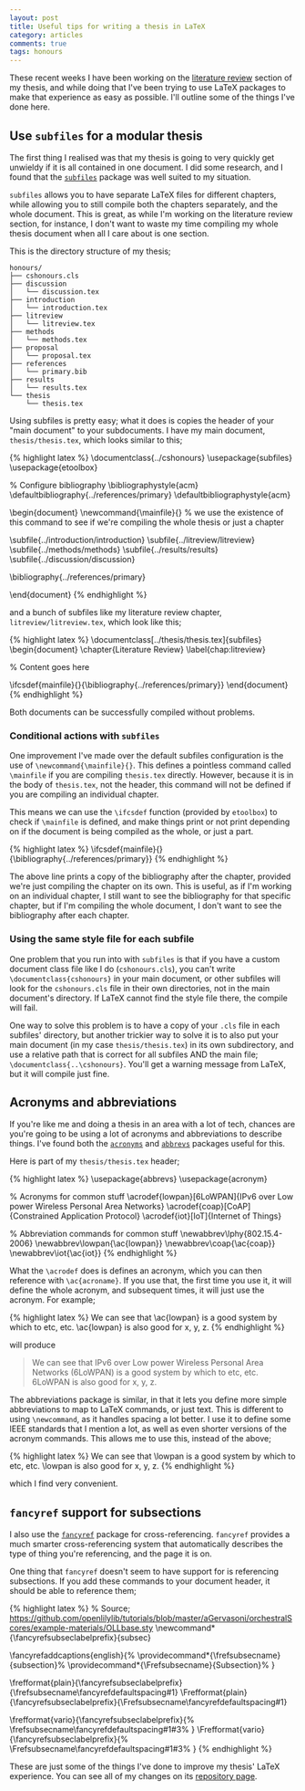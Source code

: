 ```yaml
---
layout: post
title: Useful tips for writing a thesis in LaTeX
category: articles
comments: true
tags: honours
---
```


These recent weeks I have been working on the [literature review](https://github.com/atyndall/honours/tree/master/litreview) section of my thesis, and while doing that I've been trying to use LaTeX packages to make that experience as easy as possible. I'll outline some of the things I've done here.

## Use `subfiles` for a modular thesis
The first thing I realised was that my thesis is going to very quickly get unwieldy if it is all contained in one document. I did some research, and I found that the [`subfiles`](http://www.ctan.org/tex-archive/macros/latex/contrib/subfiles) package was well suited to my situation.

`subfiles` allows you to have separate LaTeX files for different chapters, while allowing you to still compile both the chapters separately, and the whole document. This is great, as while I'm working on the literature review section, for instance, I don't want to waste my time compiling my whole thesis document when all I care about is one section.

This is the directory structure of my thesis;

	honours/
	├── cshonours.cls
	├── discussion
	│   └── discussion.tex
	├── introduction
	│   └── introduction.tex
	├── litreview
	│   └── litreview.tex
	├── methods
	│   └── methods.tex
	├── proposal
	│   └── proposal.tex
	├── references
	│   └── primary.bib
	├── results
	│   └── results.tex
	└── thesis
	    └── thesis.tex

Using subfiles is pretty easy; what it does is copies the header of your "main document" to your subdocuments. I have my main document, `thesis/thesis.tex`, which looks similar to this;

{% highlight latex %}
\documentclass{../cshonours}
\usepackage{subfiles}
\usepackage{etoolbox}

% Configure bibliography
\bibliographystyle{acm}
\defaultbibliography{../references/primary}
\defaultbibliographystyle{acm}

\begin{document}
\newcommand{\mainfile}{} % we use the existence of this command to see if we're compiling the whole thesis or just a chapter

\subfile{../introduction/introduction}
\subfile{../litreview/litreview}
\subfile{../methods/methods}
\subfile{../results/results}
\subfile{../discussion/discussion}

\bibliography{../references/primary}

\end{document}
{% endhighlight %}

and a bunch of subfiles like my literature review chapter, `litreview/litreview.tex`, which look like this;

{% highlight latex %}
\documentclass[../thesis/thesis.tex]{subfiles}
\begin{document}
 \chapter{Literature Review}
 \label{chap:litreview}
 
 % Content goes here
 
 \ifcsdef{mainfile}{}{\bibliography{../references/primary}}
\end{document}
{% endhighlight %}

Both documents can be successfully compiled without problems.

### Conditional actions with `subfiles`

One improvement I've made over the default subfiles configuration is the use of `\newcommand{\mainfile}{}`. This defines a pointless command called `\mainfile` if you are compiling `thesis.tex` directly. However, because it is in the body of `thesis.tex`, not the header, this command will not be defined if you are compiling an individual chapter.

This means we can use the `\ifcsdef` function (provided by `etoolbox`) to check if `\mainfile` is defined, and make things print or not print depending on if the document is being compiled as the whole, or just a part.

{% highlight latex %}
\ifcsdef{mainfile}{}{\bibliography{../references/primary}}
{% endhighlight %}

The above line prints a copy of the bibliography after the chapter, provided we're just compiling the chapter on its own. This is useful, as if I'm working on an individual chapter, I still want to see the bibliography for that specific chapter, but if I'm compiling the whole document, I don't want to see the bibliography after each chapter.

### Using the same style file for each subfile

One problem that you run into with `subfiles` is that if you have a custom document class file like I do (`cshonours.cls`), you can't write `\documentclass{cshonours}` in your main document, or other subfiles will look for the `cshonours.cls` file in their own directories, not in the main document's directory. If LaTeX cannot find the style file there, the compile will fail.

One way to solve this problem is to have a copy of your `.cls` file in each subfiles' directory, but another trickier way to solve it is to also put your main document (in my case `thesis/thesis.tex`) in its own subdirectory, and use a relative path that is correct for all subfiles AND the main file; `\documentclass{..\cshonours}`. You'll get a warning message from LaTeX, but it will compile just fine.

## Acronyms and abbreviations

If you're like me and doing a thesis in an area with a lot of tech, chances are you're going to be using a lot of acronyms and abbreviations to describe things. I've found both the [`acronyms`](http://www.ctan.org/tex-archive/macros/latex/contrib/acronym) and [`abbrevs`](http://www.ctan.org/tex-archive/macros/latex/contrib/frankenstein) packages useful for this.

Here is part of my `thesis/thesis.tex` header;

{% highlight latex %}
\usepackage{abbrevs}
\usepackage{acronym}

% Acronyms for common stuff
\acrodef{lowpan}[6LoWPAN]{IPv6 over Low power Wireless Personal Area Networks}
\acrodef{coap}[CoAP]{Constrained Application Protocol}
\acrodef{iot}[IoT]{Internet of Things}

% Abbreviation commands for common stuff
\newabbrev\lphy{802.15.4-2006}
\newabbrev\lowpan{\ac{lowpan}}
\newabbrev\coap{\ac{coap}}
\newabbrev\iot{\ac{iot}}
{% endhighlight %}

What the `\acrodef` does is defines an acronym, which you can then reference with `\ac{acroname}`. If you use that, the first time you use it, it will define the whole acronym, and subsequent times, it will just use the acronym. For example;

{% highlight latex %}
We can see that \ac{lowpan} is a good system by which to etc, etc.
\ac{lowpan} is also good for x, y, z.
{% endhighlight %}

will produce

>We can see that IPv6 over Low power Wireless Personal Area Networks (6LoWPAN) is a good system by which to etc, etc.  
>6LoWPAN is also good for x, y, z.

The abbreviations package is similar, in that it lets you define more simple abbreviations to map to LaTeX commands, or just text. This is different to using `\newcommand`, as it handles spacing a lot better. I use it to define some IEEE standards that I mention a lot, as well as even shorter versions of the acronym commands. This allows me to use this, instead of the above;

{% highlight latex %}
We can see that \lowpan is a good system by which to etc, etc.
\lowpan is also good for x, y, z.
{% endhighlight %}

which I find very convenient.

## `fancyref` support for subsections

I also use the [`fancyref`](http://www.ctan.org/tex-archive/macros/latex/contrib/fancyref) package for cross-referencing. `fancyref` provides a much smarter cross-referencing system that automatically describes the type of thing you're referencing, and the page it is on.

One thing that `fancyref` doesn't seem to have support for is referencing subsections. If you add these commands to your document header, it should be able to reference them;

{% highlight latex %}
% Source; https://github.com/openlilylib/tutorials/blob/master/aGervasoni/orchestralScores/example-materials/OLLbase.sty
\newcommand*{\fancyrefsubseclabelprefix}{subsec}

\fancyrefaddcaptions{english}{%
  \providecommand*{\frefsubsecname}{subsection}%
  \providecommand*{\Frefsubsecname}{Subsection}%
}

\frefformat{plain}{\fancyrefsubseclabelprefix}{\frefsubsecname\fancyrefdefaultspacing#1}
\Frefformat{plain}{\fancyrefsubseclabelprefix}{\Frefsubsecname\fancyrefdefaultspacing#1}

\frefformat{vario}{\fancyrefsubseclabelprefix}{%
  \frefsubsecname\fancyrefdefaultspacing#1#3%
}
\Frefformat{vario}{\fancyrefsubseclabelprefix}{%
  \Frefsubsecname\fancyrefdefaultspacing#1#3%
}
{% endhighlight %}


These are just some of the things I've done to improve my thesis' LaTeX experience. You can see all of my changes on its [repository page](http://github.com/atyndall/honours).